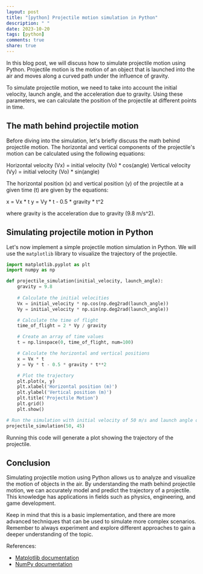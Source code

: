 ```yaml
---
layout: post
title: "[python] Projectile motion simulation in Python"
description: " "
date: 2023-10-20
tags: [python]
comments: true
share: true
---
```


In this blog post, we will discuss how to simulate projectile motion using Python. Projectile motion is the motion of an object that is launched into the air and moves along a curved path under the influence of gravity.

To simulate projectile motion, we need to take into account the initial velocity, launch angle, and the acceleration due to gravity. Using these parameters, we can calculate the position of the projectile at different points in time.

## The math behind projectile motion

Before diving into the simulation, let's briefly discuss the math behind projectile motion. The horizontal and vertical components of the projectile's motion can be calculated using the following equations:

Horizontal velocity (Vx) = initial velocity (Vo) * cos(angle)
Vertical velocity (Vy) = initial velocity (Vo) * sin(angle)

The horizontal position (x) and vertical position (y) of the projectile at a given time (t) are given by the equations:

x = Vx * t
y = Vy * t - 0.5 * gravity * t^2

where gravity is the acceleration due to gravity (9.8 m/s^2).

## Simulating projectile motion in Python

Let's now implement a simple projectile motion simulation in Python. We will use the `matplotlib` library to visualize the trajectory of the projectile.

```python
import matplotlib.pyplot as plt
import numpy as np

def projectile_simulation(initial_velocity, launch_angle):
    gravity = 9.8
    
    # Calculate the initial velocities
    Vx = initial_velocity * np.cos(np.deg2rad(launch_angle))
    Vy = initial_velocity * np.sin(np.deg2rad(launch_angle))

    # Calculate the time of flight
    time_of_flight = 2 * Vy / gravity

    # Create an array of time values
    t = np.linspace(0, time_of_flight, num=100)

    # Calculate the horizontal and vertical positions
    x = Vx * t
    y = Vy * t - 0.5 * gravity * t**2

    # Plot the trajectory
    plt.plot(x, y)
    plt.xlabel('Horizontal position (m)')
    plt.ylabel('Vertical position (m)')
    plt.title('Projectile Motion')
    plt.grid()
    plt.show()

# Run the simulation with initial velocity of 50 m/s and launch angle of 45 degrees
projectile_simulation(50, 45)
```

Running this code will generate a plot showing the trajectory of the projectile.

## Conclusion

Simulating projectile motion using Python allows us to analyze and visualize the motion of objects in the air. By understanding the math behind projectile motion, we can accurately model and predict the trajectory of a projectile. This knowledge has applications in fields such as physics, engineering, and game development.

Keep in mind that this is a basic implementation, and there are more advanced techniques that can be used to simulate more complex scenarios. Remember to always experiment and explore different approaches to gain a deeper understanding of the topic.

References:
- [Matplotlib documentation](https://matplotlib.org/)
- [NumPy documentation](https://numpy.org/)
